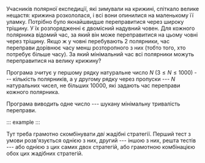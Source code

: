 Учасників полярної експедиції, які зимували на крижині, спіткало велике
нещастя: крижина розкололася, і всі вони опинилися на маленькому її
уламку. Потрібно було якнайшвидше переправитися через широку тріщину. У
їх розпорядженні є двомісний надувний човен. Для кожного полярника
відомий час, за який він може переправитися на цьому човні через
тріщину. Якщо ж у човні перебувають 2 полярники, час переправи дорівнює
часу менш розторопного з них (тобто того, хто потребує більше часу). За
який мінімальний час всі полярники можуть переправитися на велику
крижину?

Програма зчитує у першому рядку натуральне число $N$
($3\leqslant N\leqslant 1000$) --- кількість полярників, а у другому
рядку через пропуски --- $N$ натуральних чисел, не більших 10000, які
задають час переправи кожного полярника.

Програма виводить одне число --- шукану мінімальну тривалість переправи.

::: example
:::

Тут треба грамотно скомбінувати *дві* жадібні стратегії. Перший тест з
умови розв'язується однією з них, др*у*гий --- іншою з них, решта тестів
--- або однією з цих самих двох стратегій, або грамотною комбінацією
обох цих жадібних стратегій.
